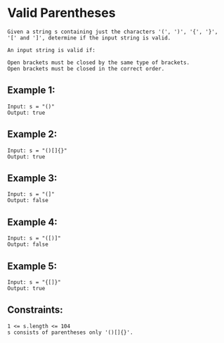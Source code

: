 # Valid Parentheses

```
Given a string s containing just the characters '(', ')', '{', '}', '[' and ']', determine if the input string is valid.

An input string is valid if:

Open brackets must be closed by the same type of brackets.
Open brackets must be closed in the correct order.
```

## Example 1:

```
Input: s = "()"
Output: true
```

## Example 2:

```
Input: s = "()[]{}"
Output: true
```

## Example 3:

```
Input: s = "(]"
Output: false
```

## Example 4:

```
Input: s = "([)]"
Output: false
```

## Example 5:

```
Input: s = "{[]}"
Output: true
```

## Constraints:

```
1 <= s.length <= 104
s consists of parentheses only '()[]{}'.
```
